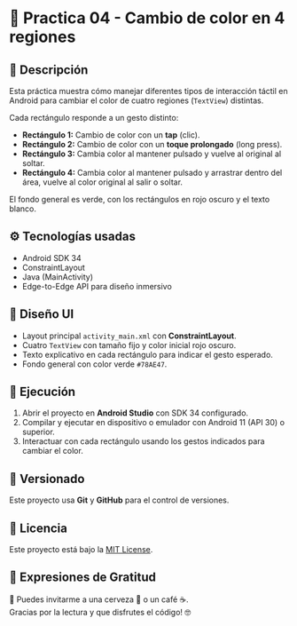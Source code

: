 # 🚀 Practica 04 - Cambio de color en 4 regiones

## 📝 Descripción

Esta práctica muestra cómo manejar diferentes tipos de interacción táctil en Android para cambiar el color de cuatro regiones (`TextView`) distintas.

Cada rectángulo responde a un gesto distinto:

- **Rectángulo 1:** Cambio de color con un **tap** (clic).
- **Rectángulo 2:** Cambio de color con un **toque prolongado** (long press).
- **Rectángulo 3:** Cambia color al mantener pulsado y vuelve al original al soltar.
- **Rectángulo 4:** Cambia color al mantener pulsado y arrastrar dentro del área, vuelve al color original al salir o soltar.

El fondo general es verde, con los rectángulos en rojo oscuro y el texto blanco.

## ⚙️ Tecnologías usadas

- Android SDK 34  
- ConstraintLayout  
- Java (MainActivity)  
- Edge-to-Edge API para diseño inmersivo  

## 📐 Diseño UI

- Layout principal `activity_main.xml` con **ConstraintLayout**.
- Cuatro `TextView` con tamaño fijo y color inicial rojo oscuro.
- Texto explicativo en cada rectángulo para indicar el gesto esperado.
- Fondo general con color verde `#78AE47`.

## 🚀 Ejecución

1. Abrir el proyecto en **Android Studio** con SDK 34 configurado.  
2. Compilar y ejecutar en dispositivo o emulador con Android 11 (API 30) o superior.  
3. Interactuar con cada rectángulo usando los gestos indicados para cambiar el color.

## 📌 Versionado

Este proyecto usa **Git** y **GitHub** para el control de versiones.

## 📄 Licencia

Este proyecto está bajo la [MIT License](./LICENSE).

## 🎁 Expresiones de Gratitud

📢 Puedes invitarme a una cerveza 🍺 o un café ☕.  
Gracias por la lectura y que disfrutes el código! 🤓
